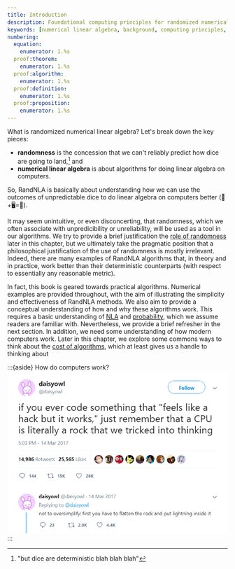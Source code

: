 ```yaml
---
title: Introduction
description: Foundational computing principles for randomized numerical linear algebra including numerical linear algebra review and computational cost analysis.
keywords: [numerical linear algebra, background, computing principles, matrix computations, computational cost]
numbering:
  equation:
    enumerator: 1.%s
  proof:theorem:
    enumerator: 1.%s
  proof:algorithm:
    enumerator: 1.%s
  proof:definition:
    enumerator: 1.%s
  proof:proposition:
    enumerator: 1.%s
---
```


What is randomized numerical linear algebra? Let's break down the key pieces:

- **randomness** is the concession that we can't reliably predict how dice are going to land,[^rand] and
- **numerical linear algebra** is about algorithms for doing linear algebra on computers. 

[^rand]: "but dice are deterministic blah blah blah"

So, RandNLA is basically about understanding how we can use the outcomes of unpredictable dice to do linear algebra on computers better (🎲+🖥️=🎉).

It may seem unintuitive, or even disconcerting, that randomness, which we often associate with unpredicibility or unreliability, will be used as a tool in our algorithms.
We try to provide a brief justification the [role of randomness](./role-of-randomness.md) later in this chapter, but we ultimately take the pragmatic position that a philosophical justification of the use of randomness is mostly irrelevant.
Indeed, there are many examples of RandNLA algorithms that, in theory and in practice,  work better than their deterministic counterparts (with respect to essentially any reasonable metric).


In fact, this book is geared towards practical algorithms.
Numerical examples are provided throughout, with the aim of  illustrating the simplicity and effectiveness of RandNLA methods.
We also aim to provide a conceptual understanding of how and why these algorithms work.
This requires a basic understanding of [NLA](./review-NLA.md) and [probability](./review-probability.md), which we assume readers are familiar with. 
Nevertheless, we provide a brief refresher in the next section.
In addition, we need some understanding of how modern computers work.
Later in this chapter, we explore some commons ways to think about the [cost of algorithms](./cost-of-numerical-linear-algebra.ipynb), which at least gives us a handle to thinking about 

:::{aside} How do computers work?
![](./rock.png)
:::
